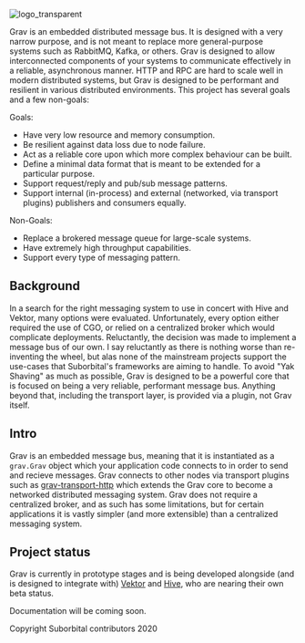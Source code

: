 ![logo_transparent](https://user-images.githubusercontent.com/5942370/88551418-d623ea00-cff0-11ea-87d8-e9b94174aaa2.png)

Grav is an embedded distributed message bus. It is designed with a very narrow purpose, and is not meant to replace more general-purpose systems such as RabbitMQ, Kafka, or others. Grav is designed to allow interconnected components of your systems to communicate effectively in a reliable, asynchronous manner. HTTP and RPC are hard to scale well in modern distributed systems, but Grav is designed to be performant and resilient in various distributed environments. This project has several goals and a few non-goals:

Goals:
- Have very low resource and memory consumption.
- Be resilient against data loss due to node failure.
- Act as a reliable core upon which more complex behaviour can be built.
- Define a minimal data format that is meant to be extended for a particular purpose.
- Support request/reply and pub/sub message patterns.
- Support internal (in-process) and external (networked, via transport plugins) publishers and consumers equally.

Non-Goals:
- Replace a brokered message queue for large-scale systems.
- Have extremely high throughput capabilities.
- Support every type of messaging pattern.

## Background

In a search for the right messaging system to use in concert with Hive and Vektor, many options were evaluated. Unfortunately, every option either required the use of CGO, or relied on a centralized broker which would complicate deployments. Reluctantly, the decision was made to implement a message bus of our own. I say reluctantly as there is nothing worse than re-inventing the wheel, but alas none of the mainstream projects support the use-cases that Suborbital's frameworks are aiming to handle. To avoid "Yak Shaving" as much as possible, Grav is designed to be a powerful core that is focused on being a very reliable, performant message bus. Anything beyond that, including the transport layer, is provided via a plugin, not Grav itself.

## Intro

Grav is an embedded message bus, meaning that it is instantiated as a `grav.Grav` object which your application code connects to in order to send and recieve messages. Grav connects to other nodes via transport plugins such as [grav-transport-http](https://github.com/suborbital/grav-transport-http) which extends the Grav core to become a networked distributed messaging system. Grav does not require a centralized broker, and as such has some limitations, but for certain applications it is vastly simpler (and more extensible) than a centralized messaging system.

## Project status

Grav is currently in prototype stages and is being developed alongside (and is designed to integrate with) [Vektor](https://github.com/suborbital/vektor) and [Hive](https://github.com/suborbital/hive), who are nearing their own beta status.

Documentation will be coming soon.

Copyright Suborbital contributors 2020